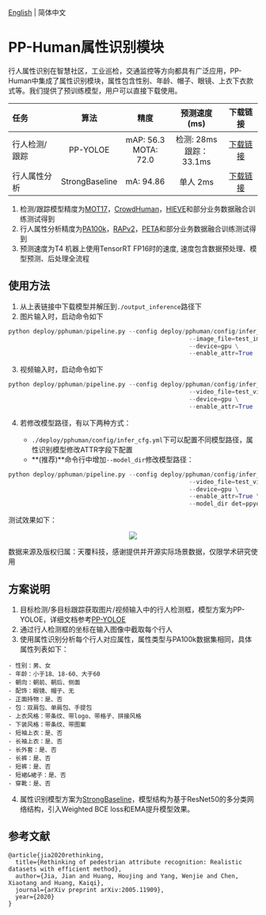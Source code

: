 [English](attribute_en.md) | 简体中文

# PP-Human属性识别模块

行人属性识别在智慧社区，工业巡检，交通监控等方向都具有广泛应用，PP-Human中集成了属性识别模块，属性包含性别、年龄、帽子、眼镜、上衣下衣款式等。我们提供了预训练模型，用户可以直接下载使用。

| 任务                 | 算法 | 精度 | 预测速度(ms) |下载链接                                                                               |
|:---------------------|:---------:|:------:|:------:| :---------------------------------------------------------------------------------: |
| 行人检测/跟踪    |  PP-YOLOE | mAP: 56.3 <br> MOTA: 72.0 | 检测: 28ms <br> 跟踪：33.1ms | [下载链接](https://bj.bcebos.com/v1/paddledet/models/pipeline/mot_ppyoloe_l_36e_pipeline.zip) |
| 行人属性分析    |  StrongBaseline  |  mA: 94.86  | 单人 2ms | [下载链接](https://bj.bcebos.com/v1/paddledet/models/pipeline/strongbaseline_r50_30e_pa100k.zip) |

1. 检测/跟踪模型精度为[MOT17](https://motchallenge.net/)，[CrowdHuman](http://www.crowdhuman.org/)，[HIEVE](http://humaninevents.org/)和部分业务数据融合训练测试得到
2. 行人属性分析精度为[PA100k](https://github.com/xh-liu/HydraPlus-Net#pa-100k-dataset)，[RAPv2](http://www.rapdataset.com/rapv2.html)，[PETA](http://mmlab.ie.cuhk.edu.hk/projects/PETA.html)和部分业务数据融合训练测试得到
3. 预测速度为T4 机器上使用TensorRT FP16时的速度, 速度包含数据预处理、模型预测、后处理全流程

## 使用方法

1. 从上表链接中下载模型并解压到```./output_inference```路径下
2. 图片输入时，启动命令如下
```python
python deploy/pphuman/pipeline.py --config deploy/pphuman/config/infer_cfg.yml \
                                                   --image_file=test_image.jpg \
                                                   --device=gpu \
                                                   --enable_attr=True
```
3. 视频输入时，启动命令如下
```python
python deploy/pphuman/pipeline.py --config deploy/pphuman/config/infer_cfg.yml \
                                                   --video_file=test_video.mp4 \
                                                   --device=gpu \
                                                   --enable_attr=True
```
4. 若修改模型路径，有以下两种方式：

    - ```./deploy/pphuman/config/infer_cfg.yml```下可以配置不同模型路径，属性识别模型修改ATTR字段下配置
    - **(推荐)**命令行中增加`--model_dir`修改模型路径：
```python
python deploy/pphuman/pipeline.py --config deploy/pphuman/config/infer_cfg.yml \
                                                   --video_file=test_video.mp4 \
                                                   --device=gpu \
                                                   --enable_attr=True \
                                                   --model_dir det=ppyoloe/
```

测试效果如下：

<div width="1000" align="center">
  <img src="./images/attribute.gif"/>
</div>

数据来源及版权归属：天覆科技，感谢提供并开源实际场景数据，仅限学术研究使用

## 方案说明

1. 目标检测/多目标跟踪获取图片/视频输入中的行人检测框，模型方案为PP-YOLOE，详细文档参考[PP-YOLOE](../../../configs/ppyoloe/README_cn.md)
2. 通过行人检测框的坐标在输入图像中截取每个行人
3. 使用属性识别分析每个行人对应属性，属性类型与PA100k数据集相同，具体属性列表如下：
```
- 性别：男、女
- 年龄：小于18、18-60、大于60
- 朝向：朝前、朝后、侧面
- 配饰：眼镜、帽子、无
- 正面持物：是、否
- 包：双肩包、单肩包、手提包
- 上衣风格：带条纹、带logo、带格子、拼接风格
- 下装风格：带条纹、带图案
- 短袖上衣：是、否
- 长袖上衣：是、否
- 长外套：是、否
- 长裤：是、否
- 短裤：是、否
- 短裙&裙子：是、否
- 穿靴：是、否
```

4. 属性识别模型方案为[StrongBaseline](https://arxiv.org/pdf/2107.03576.pdf)，模型结构为基于ResNet50的多分类网络结构，引入Weighted BCE loss和EMA提升模型效果。

## 参考文献
```
@article{jia2020rethinking,
  title={Rethinking of pedestrian attribute recognition: Realistic datasets with efficient method},
  author={Jia, Jian and Huang, Houjing and Yang, Wenjie and Chen, Xiaotang and Huang, Kaiqi},
  journal={arXiv preprint arXiv:2005.11909},
  year={2020}
}
```
